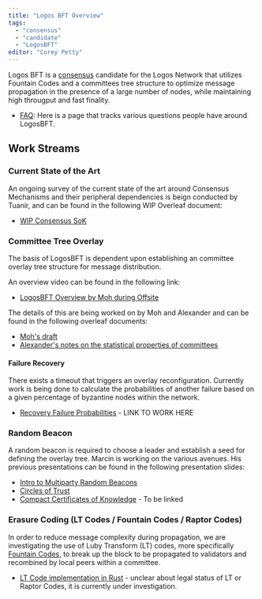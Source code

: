 ```yaml
---
title: "Logos BFT Overview"
tags:
  - "consensus"
  - "candidate"
  - "LogosBFT"
editor: "Corey Petty"
---
```


Logos BFT is a [consensus](/consensus/index.md) candidate for the Logos Network that utilizes Fountain Codes and a committees tree structure to optimize message propagation in the presence of a large number of nodes, while maintaining high througput and fast finality.

- [FAQ](roadmap/consensus/candidates/logos-bft/FAQ.md): Here is a page that tracks various questions people have around LogosBFT.

## Work Streams

### Current State of the Art
An ongoing survey of the current state of the art around Consensus Mechanisms and their peripheral dependencies is beign conducted by Tuanir, and can be found in the following WIP Overleaf document: 
- [WIP Consensus SoK](https://www.overleaf.com/project/633acc1acaa6ffe456d1ab1f)

### Committee Tree Overlay
The basis of LogosBFT is dependent upon establishing an committee overlay tree structure for message distribution. 

An overview video can be found in the following link: 
- [LogosBFT Overview by Moh during Offsite](https://drive.google.com/file/d/17L0JPgC0L1ejbjga7_6ZitBfHUe3VO11/view?usp=sharing)

The details of this are being worked on by Moh and Alexander and can be found in the following overleaf documents: 
- [Moh's draft](https://www.overleaf.com/project/6341fb4a3cf4f20f158afad3)
- [Alexander's notes on the statistical properties of committees](https://www.overleaf.com/project/630c7e20e56998385e7d8416)

#### Failure Recovery
There exists a timeout that triggers an overlay reconfiguration. Currently work is being done to calculate the probabilities of another failure based on a given percentage of byzantine nodes within the network. 
- [Recovery Failure Probabilities]() - LINK TO WORK HERE

### Random Beacon
A random beacon is required to choose a leader and establish a seed for defining the overlay tree. Marcin is working on the various avenues. His previous presentations can be found in the following presentation slides:
- [Intro to Multiparty Random Beacons](https://cloud.logos.co/index.php/s/b39EmQrZRt5rrfL)
- [Circles of Trust](https://cloud.logos.co/index.php/s/NXJZX8X8pHg6akw)
- [Compact Certificates of Knowledge]() - To be linked

### Erasure Coding (LT Codes / Fountain Codes / Raptor Codes)
In order to reduce message complexity during propagation, we are investigating the use of Luby Transform (LT) codes, more specifically [Fountain Codes](https://en.wikipedia.org/wiki/Fountain_code), to break up the block to be propagated to validators and recombined by local peers within a committee. 
- [LT Code implementation in Rust](https://github.com/chrido/fountain) - unclear about legal status of LT or Raptor Codes, it is currently under investigation.

